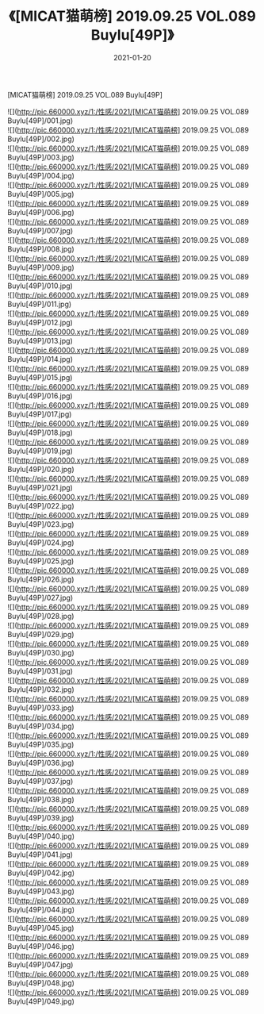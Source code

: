 ﻿---
layout: post
title:  《[MICAT猫萌榜] 2019.09.25 VOL.089 Buylu[49P]》
date:   2021-01-20
img: http://pic.660000.xyz/1:/性感/2021/[MICAT猫萌榜] 2019.09.25 VOL.089 Buylu[49P]/000.jpg
categories: [美女, 清纯, 唯美]
---

[MICAT猫萌榜] 2019.09.25 VOL.089 Buylu[49P]

  ![](http://pic.660000.xyz/1:/性感/2021/[MICAT猫萌榜] 2019.09.25 VOL.089 Buylu[49P]/001.jpg) <br> ![](http://pic.660000.xyz/1:/性感/2021/[MICAT猫萌榜] 2019.09.25 VOL.089 Buylu[49P]/002.jpg) <br> ![](http://pic.660000.xyz/1:/性感/2021/[MICAT猫萌榜] 2019.09.25 VOL.089 Buylu[49P]/003.jpg) <br> ![](http://pic.660000.xyz/1:/性感/2021/[MICAT猫萌榜] 2019.09.25 VOL.089 Buylu[49P]/004.jpg) <br> ![](http://pic.660000.xyz/1:/性感/2021/[MICAT猫萌榜] 2019.09.25 VOL.089 Buylu[49P]/005.jpg) <br> ![](http://pic.660000.xyz/1:/性感/2021/[MICAT猫萌榜] 2019.09.25 VOL.089 Buylu[49P]/006.jpg) <br> ![](http://pic.660000.xyz/1:/性感/2021/[MICAT猫萌榜] 2019.09.25 VOL.089 Buylu[49P]/007.jpg) <br> ![](http://pic.660000.xyz/1:/性感/2021/[MICAT猫萌榜] 2019.09.25 VOL.089 Buylu[49P]/008.jpg) <br> ![](http://pic.660000.xyz/1:/性感/2021/[MICAT猫萌榜] 2019.09.25 VOL.089 Buylu[49P]/009.jpg) <br> ![](http://pic.660000.xyz/1:/性感/2021/[MICAT猫萌榜] 2019.09.25 VOL.089 Buylu[49P]/010.jpg) <br> ![](http://pic.660000.xyz/1:/性感/2021/[MICAT猫萌榜] 2019.09.25 VOL.089 Buylu[49P]/011.jpg) <br> ![](http://pic.660000.xyz/1:/性感/2021/[MICAT猫萌榜] 2019.09.25 VOL.089 Buylu[49P]/012.jpg) <br> ![](http://pic.660000.xyz/1:/性感/2021/[MICAT猫萌榜] 2019.09.25 VOL.089 Buylu[49P]/013.jpg) <br> ![](http://pic.660000.xyz/1:/性感/2021/[MICAT猫萌榜] 2019.09.25 VOL.089 Buylu[49P]/014.jpg) <br> ![](http://pic.660000.xyz/1:/性感/2021/[MICAT猫萌榜] 2019.09.25 VOL.089 Buylu[49P]/015.jpg) <br> ![](http://pic.660000.xyz/1:/性感/2021/[MICAT猫萌榜] 2019.09.25 VOL.089 Buylu[49P]/016.jpg) <br> ![](http://pic.660000.xyz/1:/性感/2021/[MICAT猫萌榜] 2019.09.25 VOL.089 Buylu[49P]/017.jpg) <br> ![](http://pic.660000.xyz/1:/性感/2021/[MICAT猫萌榜] 2019.09.25 VOL.089 Buylu[49P]/018.jpg) <br> ![](http://pic.660000.xyz/1:/性感/2021/[MICAT猫萌榜] 2019.09.25 VOL.089 Buylu[49P]/019.jpg) <br> ![](http://pic.660000.xyz/1:/性感/2021/[MICAT猫萌榜] 2019.09.25 VOL.089 Buylu[49P]/020.jpg) <br> ![](http://pic.660000.xyz/1:/性感/2021/[MICAT猫萌榜] 2019.09.25 VOL.089 Buylu[49P]/021.jpg) <br> ![](http://pic.660000.xyz/1:/性感/2021/[MICAT猫萌榜] 2019.09.25 VOL.089 Buylu[49P]/022.jpg) <br> ![](http://pic.660000.xyz/1:/性感/2021/[MICAT猫萌榜] 2019.09.25 VOL.089 Buylu[49P]/023.jpg) <br> ![](http://pic.660000.xyz/1:/性感/2021/[MICAT猫萌榜] 2019.09.25 VOL.089 Buylu[49P]/024.jpg) <br> ![](http://pic.660000.xyz/1:/性感/2021/[MICAT猫萌榜] 2019.09.25 VOL.089 Buylu[49P]/025.jpg) <br> ![](http://pic.660000.xyz/1:/性感/2021/[MICAT猫萌榜] 2019.09.25 VOL.089 Buylu[49P]/026.jpg) <br> ![](http://pic.660000.xyz/1:/性感/2021/[MICAT猫萌榜] 2019.09.25 VOL.089 Buylu[49P]/027.jpg) <br> ![](http://pic.660000.xyz/1:/性感/2021/[MICAT猫萌榜] 2019.09.25 VOL.089 Buylu[49P]/028.jpg) <br> ![](http://pic.660000.xyz/1:/性感/2021/[MICAT猫萌榜] 2019.09.25 VOL.089 Buylu[49P]/029.jpg) <br> ![](http://pic.660000.xyz/1:/性感/2021/[MICAT猫萌榜] 2019.09.25 VOL.089 Buylu[49P]/030.jpg) <br> ![](http://pic.660000.xyz/1:/性感/2021/[MICAT猫萌榜] 2019.09.25 VOL.089 Buylu[49P]/031.jpg) <br> ![](http://pic.660000.xyz/1:/性感/2021/[MICAT猫萌榜] 2019.09.25 VOL.089 Buylu[49P]/032.jpg) <br> ![](http://pic.660000.xyz/1:/性感/2021/[MICAT猫萌榜] 2019.09.25 VOL.089 Buylu[49P]/033.jpg) <br> ![](http://pic.660000.xyz/1:/性感/2021/[MICAT猫萌榜] 2019.09.25 VOL.089 Buylu[49P]/034.jpg) <br> ![](http://pic.660000.xyz/1:/性感/2021/[MICAT猫萌榜] 2019.09.25 VOL.089 Buylu[49P]/035.jpg) <br> ![](http://pic.660000.xyz/1:/性感/2021/[MICAT猫萌榜] 2019.09.25 VOL.089 Buylu[49P]/036.jpg) <br> ![](http://pic.660000.xyz/1:/性感/2021/[MICAT猫萌榜] 2019.09.25 VOL.089 Buylu[49P]/037.jpg) <br> ![](http://pic.660000.xyz/1:/性感/2021/[MICAT猫萌榜] 2019.09.25 VOL.089 Buylu[49P]/038.jpg) <br> ![](http://pic.660000.xyz/1:/性感/2021/[MICAT猫萌榜] 2019.09.25 VOL.089 Buylu[49P]/039.jpg) <br> ![](http://pic.660000.xyz/1:/性感/2021/[MICAT猫萌榜] 2019.09.25 VOL.089 Buylu[49P]/040.jpg) <br> ![](http://pic.660000.xyz/1:/性感/2021/[MICAT猫萌榜] 2019.09.25 VOL.089 Buylu[49P]/041.jpg) <br> ![](http://pic.660000.xyz/1:/性感/2021/[MICAT猫萌榜] 2019.09.25 VOL.089 Buylu[49P]/042.jpg) <br> ![](http://pic.660000.xyz/1:/性感/2021/[MICAT猫萌榜] 2019.09.25 VOL.089 Buylu[49P]/043.jpg) <br> ![](http://pic.660000.xyz/1:/性感/2021/[MICAT猫萌榜] 2019.09.25 VOL.089 Buylu[49P]/044.jpg) <br> ![](http://pic.660000.xyz/1:/性感/2021/[MICAT猫萌榜] 2019.09.25 VOL.089 Buylu[49P]/045.jpg) <br> ![](http://pic.660000.xyz/1:/性感/2021/[MICAT猫萌榜] 2019.09.25 VOL.089 Buylu[49P]/046.jpg) <br> ![](http://pic.660000.xyz/1:/性感/2021/[MICAT猫萌榜] 2019.09.25 VOL.089 Buylu[49P]/047.jpg) <br> ![](http://pic.660000.xyz/1:/性感/2021/[MICAT猫萌榜] 2019.09.25 VOL.089 Buylu[49P]/048.jpg) <br> ![](http://pic.660000.xyz/1:/性感/2021/[MICAT猫萌榜] 2019.09.25 VOL.089 Buylu[49P]/049.jpg) <br>